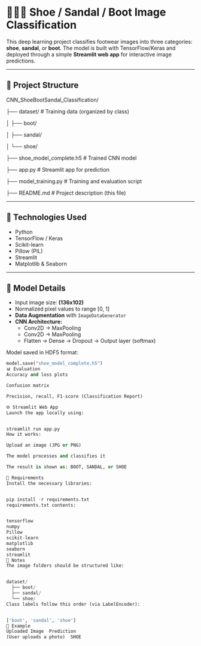 # 🥿👠👢 Shoe / Sandal / Boot Image Classification

This deep learning project classifies footwear images into three categories: **shoe**, **sandal**, or **boot**. The model is built with TensorFlow/Keras and deployed through a simple **Streamlit web app** for interactive image predictions.

---

## 📁 Project Structure

CNN_ShoeBootSandal_Classification/

├── dataset/ # Training data (organized by class)

│ ├── boot/

│ ├── sandal/

│ └── shoe/

├── shoe_model_complete.h5 # Trained CNN model

├── app.py # Streamlit app for prediction

├── model_training.py # Training and evaluation script

├── README.md # Project description (this file)



---

## 🚀 Technologies Used

- Python
- TensorFlow / Keras
- Scikit-learn
- Pillow (PIL)
- Streamlit
- Matplotlib & Seaborn

---

## 🧠 Model Details

- Input image size: **(136x102)**
- Normalized pixel values to range [0, 1]
- **Data Augmentation** with `ImageDataGenerator`
- **CNN Architecture:**
  - Conv2D → MaxPooling
  - Conv2D → MaxPooling
  - Flatten → Dense → Dropout → Output layer (softmax)

Model saved in HDF5 format:

```python
model.save("shoe_model_complete.h5")
📊 Evaluation
Accuracy and loss plots

Confusion matrix

Precision, recall, F1-score (Classification Report)

🌐 Streamlit Web App
Launch the app locally using:


streamlit run app.py
How it works:

Upload an image (JPG or PNG)

The model processes and classifies it

The result is shown as: BOOT, SANDAL, or SHOE

🔧 Requirements
Install the necessary libraries:


pip install -r requirements.txt
requirements.txt contents:


tensorflow
numpy
Pillow
scikit-learn
matplotlib
seaborn
streamlit
📌 Notes
The image folders should be structured like:


dataset/
  ├── boot/
  ├── sandal/
  └── shoe/
Class labels follow this order (via LabelEncoder):


['boot', 'sandal', 'shoe']
💬 Example
Uploaded Image	Prediction
(User uploads a photo)	SHOE
